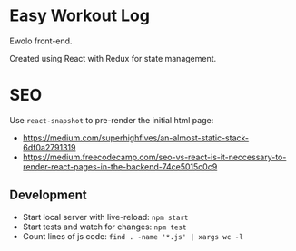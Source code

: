 # Easy Workout Log

Ewolo front-end. 

Created using React with Redux for state management.

# SEO

Use `react-snapshot` to pre-render the initial html page:
- https://medium.com/superhighfives/an-almost-static-stack-6df0a2791319
- https://medium.freecodecamp.com/seo-vs-react-is-it-neccessary-to-render-react-pages-in-the-backend-74ce5015c0c9

## Development

- Start local server with live-reload: `npm start`
- Start tests and watch for changes: `npm test`
- Count lines of js code: `find . -name '*.js' | xargs wc -l`
